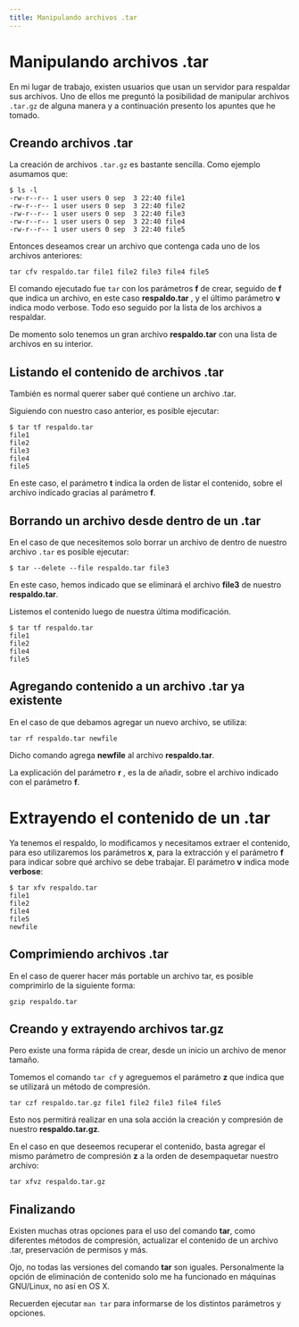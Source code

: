 ```yaml
---
title: Manipulando archivos .tar
---
```

# Manipulando archivos .tar

En mi lugar de trabajo, existen usuarios que usan un servidor para respaldar sus archivos. Uno de ellos me preguntó la posibilidad de manipular archivos `.tar.gz` de alguna manera y a continuación presento los apuntes que he tomado.

## Creando archivos .tar

La creación de archivos `.tar.gz` es bastante sencilla. Como ejemplo asumamos que:

    $ ls -l 
    -rw-r--r-- 1 user users 0 sep  3 22:40 file1 
    -rw-r--r-- 1 user users 0 sep  3 22:40 file2 
    -rw-r--r-- 1 user users 0 sep  3 22:40 file3 
    -rw-r--r-- 1 user users 0 sep  3 22:40 file4 
    -rw-r--r-- 1 user users 0 sep  3 22:40 file5

Entonces deseamos crear un archivo que contenga cada uno de los archivos
anteriores:

    tar cfv respaldo.tar file1 file2 file3 file4 file5

El comando ejecutado fue `tar` con los parámetros **f** de crear, seguido de **f** que indica un archivo, en este caso **respaldo.tar** , y el último parámetro **v** indica modo verbose. Todo eso seguido por la lista de los archivos a respaldar.

De momento solo tenemos un gran archivo **respaldo.tar** con una lista de
archivos en su interior.

## Listando el contenido de archivos .tar

También es normal querer saber qué contiene un archivo .tar.

Siguiendo con nuestro caso anterior, es posible ejecutar:

    $ tar tf respaldo.tar 
    file1 
    file2 
    file3 
    file4 
    file5

En este caso, el parámetro **t** indica la orden de listar el contenido, sobre el archivo indicado gracias al parámetro **f**.

## Borrando un archivo desde dentro de un .tar

En el caso de que necesitemos solo borrar un archivo de dentro de nuestro
archivo `.tar` es posible ejecutar:

    $ tar --delete --file respaldo.tar file3

En este caso, hemos indicado que se eliminará el archivo **file3** de nuestro **respaldo.tar**.

Listemos el contenido luego de nuestra última modificación.

    $ tar tf respaldo.tar 
    file1 
    file2 
    file4 
    file5

## Agregando contenido a un archivo .tar ya existente

En el caso de que debamos agregar un nuevo archivo, se utiliza:

    tar rf respaldo.tar newfile

Dicho comando agrega **newfile** al archivo **respaldo.tar**.

La explicación del parámetro **r** , es la de añadir, sobre el archivo
indicado con el parámetro **f**.

# Extrayendo el contenido de un .tar

Ya tenemos el respaldo, lo modificamos y necesitamos extraer el contenido, para eso utilizaremos los parámetros **x**, para la extracción y el parámetro **f** para indicar sobre qué archivo se debe trabajar. El parámetro **v** indica mode **verbose**:

    $ tar xfv respaldo.tar 
    file1 
    file2 
    file4 
    file5 
    newfile

## Comprimiendo archivos .tar

En el caso de querer hacer más portable un archivo tar, es posible comprimirlo de la siguiente forma:

    gzip respaldo.tar

## Creando y extrayendo archivos tar.gz

Pero existe una forma rápida de crear, desde un inicio un archivo de menor tamaño.

Tomemos el comando `tar cf` y agreguemos el parámetro **z** que indica que se utilizará un método de compresión.

    tar czf respaldo.tar.gz file1 file2 file3 file4 file5

Esto nos permitirá realizar en una sola acción la creación y compresión de nuestro **respaldo.tar.gz**.

En el caso en que deseemos recuperar el contenido, basta agregar el mismo
parámetro de compresión **z** a la orden de desempaquetar nuestro archivo:

    tar xfvz respaldo.tar.gz

## Finalizando

Existen muchas otras opciones para el uso del comando **tar**, como
diferentes métodos de compresión, actualizar el contenido de un archivo .tar, preservación de permisos y más.

Ojo, no todas las versiones del comando **tar** son iguales. Personalmente la opción de eliminación de contenido solo me ha funcionado en máquinas GNU/Linux, no así en OS X.

Recuerden ejecutar `man tar` para informarse de los distintos parámetros y opciones.
